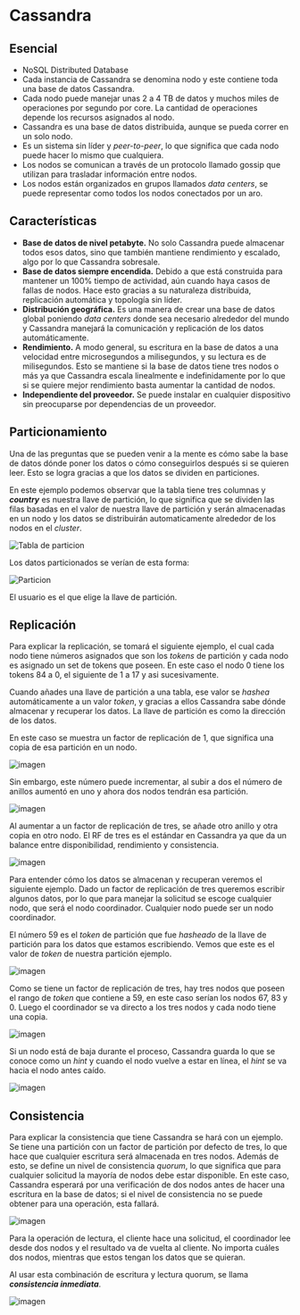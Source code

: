 # Cassandra

## Esencial

- NoSQL Distributed Database
- Cada instancia de Cassandra se denomina nodo y este contiene toda una base de datos Cassandra.
- Cada nodo puede manejar unas 2 a 4 TB de datos y muchos miles de operaciones por segundo por core. La cantidad de operaciones depende los recursos asignados al nodo.
- Cassandra es una base de datos distribuida, aunque se pueda correr en un solo nodo. 
- Es un sistema sin líder y *peer-to-peer*, lo que significa que cada nodo puede hacer lo mismo que cualquiera.
- Los nodos se comunican a través de un protocolo llamado gossip que utilizan para trasladar información entre nodos.
- Los nodos están organizados en grupos llamados *data centers*, se puede representar como todos los nodos conectados por un aro.

## Características

- **Base de datos de nivel petabyte.** No solo Cassandra puede almacenar todos esos datos, sino que también mantiene rendimiento y escalado, algo por lo que Cassandra sobresale.
- **Base de datos siempre encendida.** Debido a que está construida para mantener un 100% tiempo de actividad, aún cuando haya casos de fallas de nodos. Hace esto gracias a su naturaleza distribuida, replicación automática y topología sin líder.
- **Distribución geográfica.** Es una manera de crear una base de datos global poniendo *data centers* donde sea necesario alrededor del mundo y Cassandra manejará la comunicación y replicación de los datos automáticamente.
- **Rendimiento.** A modo general, su escritura en la base de datos a una velocidad entre microsegundos a milisegundos, y su lectura es de milisegundos. Esto se mantiene si la base de datos tiene tres nodos o más ya que Cassandra escala linealmente e indefinidamente por lo que si se quiere mejor rendimiento basta aumentar la cantidad de nodos.
- **Independiente del proveedor.** Se puede instalar en cualquier dispositivo sin preocuparse por dependencias de un proveedor.

## Particionamiento

Una de las preguntas que se pueden venir a la mente es cómo sabe la base de datos dónde poner los datos o cómo conseguirlos después si se quieren leer. Esto se logra gracias a que los datos se dividen en particiones.

En este ejemplo podemos observar que la tabla tiene tres columnas y ***country*** es nuestra llave de partición, lo que significa que se dividen las filas basadas en el valor de nuestra llave de partición y serán almacenadas en un nodo y los datos se distribuirán automaticamente alrededor de los nodos en el *cluster*.

![Tabla de particion](imagen_2021-11-15_171116.png)

Los datos particionados se verían de esta forma:

![Particion](imagen_2021-11-15_172045.png)

El usuario es el que elige la llave de partición.

## Replicación

Para explicar la replicación, se tomará el siguiente ejemplo, el cual cada nodo tiene números asignados que son los *tokens* de partición y cada nodo es asignado un set de tokens que poseen. En este caso el nodo 0 tiene los tokens 84 a 0, el siguiente de 1 a 17 y asi sucesivamente.

Cuando añades una llave de partición a una tabla, ese valor se *hashea* automáticamente a un valor *token*, y gracias a ellos Cassandra sabe dónde almacenar y recuperar los datos. La llave de partición es como la dirección de los datos.

En este caso se muestra un factor de replicación de 1, que significa una copia de esa partición en un nodo.

![imagen](imagen_2021-11-15_172547.png)

Sin embargo, este número puede incrementar, al subir a dos el número de anillos aumentó en uno y ahora dos nodos tendrán esa partición.

![imagen](imagen_2021-11-15_172616.png)

Al aumentar a un factor de replicación de tres, se añade otro anillo y otra copia en otro nodo. El RF de tres es el estándar en Cassandra ya que da un balance entre disponibilidad, rendimiento y consistencia.

![imagen](imagen_2021-11-15_172647.png)

Para entender cómo los datos se almacenan y recuperan veremos el siguiente ejemplo. Dado un factor de replicación de tres queremos escribir algunos datos, por lo que para manejar la solicitud se escoge cualquier nodo, que será el nodo coordinador. Cualquier nodo puede ser un nodo coordinador. 

El número 59 es el *token* de partición que fue *hasheado* de la llave de partición para los datos que estamos escribiendo. Vemos que este es el valor de *token* de nuestra partición ejemplo. 

![imagen](imagen_2021-11-15_172827.png)

Como se tiene un factor de replicación de tres, hay tres nodos que poseen el rango de *token* que contiene a 59, en este caso serían los nodos 67, 83 y 0.
Luego el coordinador se va directo a los tres nodos y cada nodo tiene una copia.

![imagen](imagen_2021-11-15_172905.png)

Si un nodo está de baja durante el proceso, Cassandra guarda lo que se conoce como un *hint* y cuando el nodo vuelve a estar en línea, el *hint* se va hacia el nodo antes caído.

![imagen](imagen_2021-11-15_172939.png)

## Consistencia

Para explicar la consistencia que tiene Cassandra se hará con un ejemplo. Se tiene una partición con un factor de partición por defecto de tres, lo que hace que cualquier escritura será almacenada en tres nodos. Además de esto, se define un nivel de consistencia *quorum*, lo que significa que para cualquier solicitud la mayoría de nodos debe estar disponible. En este caso, Cassandra esperará por una verificación de dos nodos antes de hacer una escritura en la base de datos; si el nivel de consistencia no se puede obtener para una operación, esta fallará.

![imagen](imagen_2021-11-15_173127.png)

Para la operación de lectura, el cliente hace una solicitud, el coordinador lee desde dos nodos y el resultado va de vuelta al cliente. No importa cuáles dos nodos, mientras que estos tengan los datos que se quieran.

Al usar esta combinación de escritura y lectura quorum, se llama ***consistencia inmediata***.

![imagen](imagen_2021-11-15_173159.png)
